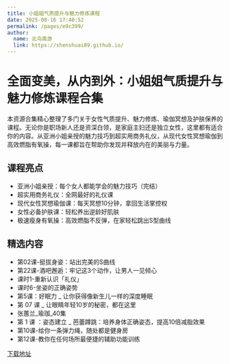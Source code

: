 ```yaml
---
title: 小姐姐气质提升与魅力修炼课程
date: 2025-08-16 17:40:52
permalink: /pages/e9c399/
author: 
  name: 北鸟南游
  link: https://shenshuai89.github.io/
---
```


# 全面变美，从内到外：小姐姐气质提升与魅力修炼课程合集

本资源合集精心整理了多门关于女性气质提升、魅力修炼、瑜伽冥想及护肤保养的课程。无论你是职场新人还是资深白领，是家庭主妇还是独立女性，这里都有适合你的内容。从亚洲小姐亲授的魅力技巧到超实用商务礼仪，从现代女性冥想瑜伽到高效燃脂有氧操，每一课都旨在帮助你发现并释放内在的美丽与力量。

## 课程亮点

- 亚洲小姐亲授：每个女人都能学会的魅力技巧（完结）
- 超实用商务礼仪：全网最好的礼仪课
- 现代女性冥想瑜伽课：每天冥想10分钟，拿回生活掌控权
- 女性必备护肤课：轻松养出逆龄好肌肤
- 极速瘦身有氧操：高效燃脂不反弹，在家轻松跳出S型曲线


## 精选内容

- 第02课-挺拔身姿：站出完美的S曲线
- 第22课-酒吧邂逅：牢记这3个动作，让男人一见倾心
- 课时1-重新认识「礼仪」
- 课时6-坐姿的正确姿势
- 第5课：好眠力 _ 让你获得像新生儿一样的深度睡眠
- 第 07 课 _ 让眼睛年轻10岁的秘密，都在这里
- 张蕙兰_瑜珈_40集
- 第 1 课 ：姿态建立 _ 芭蕾蹲跳：培养身体正确姿态，提高10倍减脂效果
- 第10课-给你一条弹力绳，随处都是健身房
- 第12课-教你在任何场所最便捷的辅助功能训练

[下载地址](https://pan.quark.cn/s/c568903e1e8c#/list/share)